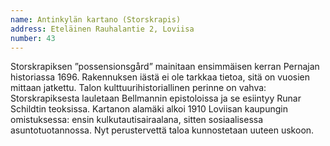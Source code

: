 ```yaml
---
name: Antinkylän kartano (Storskrapis)
address: Eteläinen Rauhalantie 2, Loviisa
number: 43
---
```

Storskrapiksen ”possensionsgård” mainitaan ensimmäisen kerran Pernajan historiassa 1696. Rakennuksen iästä ei ole tarkkaa tietoa, sitä on vuosien mittaan jatkettu. Talon kulttuurihistoriallinen perinne on vahva: Storskrapiksesta lauletaan Bellmannin epistoloissa ja se esiintyy Runar Schildtin teoksissa. Kartanon alamäki alkoi 1910 Loviisan kaupungin omistuksessa: ensin kulkutautisairaalana, sitten sosiaalisessa asuntotuotannossa. Nyt perustervettä taloa kunnostetaan uuteen uskoon.